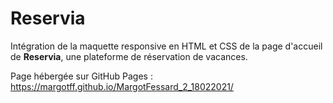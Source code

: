 # Reservia

Intégration de la maquette responsive en HTML et CSS de la page d'accueil de __Reservia__, une plateforme de réservation de vacances.

Page hébergée sur GitHub Pages : https://margotff.github.io/MargotFessard_2_18022021/
